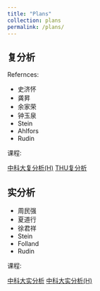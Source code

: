 ```yaml
---
title: "Plans"
collection: plans
permalink: /plans/
---
```


## 复分析

Refernces:

- 史济怀
- 龚昇
- 余家荣
- 钟玉泉
- Stein
- Ahlfors
- Rudin

课程:

[中科大复分析(H)](https://tysunseven.github.io/video/Complex%20Analysis%202020S.html)
[THU复分析](https://www.bilibili.com/video/BV1US4y1F77R/)

## 实分析

- 周民强
- 夏道行
- 徐君祥
- Stein
- Folland
- Rudin

课程:

[中科大实分析](https://tysunseven.github.io/video/Real_Analysis_2022.html)
[中科大实分析(H)](https://tysunseven.github.io/video/Real_Analysis_2020.html)

